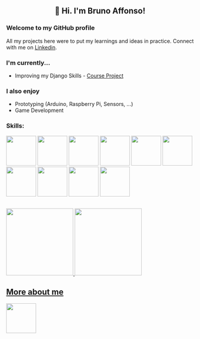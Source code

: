 ## <p align=center>👋 Hi. I'm Bruno Affonso!   </p> 

### Welcome to my GitHub profile
All my projects here were to put my learnings and ideas in practice. Connect with me on [Linkedin](https://www.linkedin.com/in/brunoaffonso27/).

### I'm currently...
* Improving my Django Skills - [Course Project](https://github.com/brunoaffonso/eventex-wttd)

### I also enjoy
* Prototyping (Arduino, Raspberry Pi, Sensors, ...)
* Game Development


### Skills:
<p>
<img src="https://cdn.jsdelivr.net/gh/devicons/devicon/icons/python/python-original.svg" width="80" height="80" />
<img src="https://cdn.jsdelivr.net/gh/devicons/devicon/icons/django/django-plain-wordmark.svg" width="80" height="80" />
<img src="https://cdn.jsdelivr.net/gh/devicons/devicon/icons/javascript/javascript-original.svg" width="80" height="80" />
<img src="https://cdn.jsdelivr.net/gh/devicons/devicon/icons/react/react-original.svg" width="80" height="80" />
<img src="https://cdn.jsdelivr.net/gh/devicons/devicon/icons/nextjs/nextjs-original.svg" width="80" height="80" />
<img src="https://cdn.jsdelivr.net/gh/devicons/devicon/icons/nodejs/nodejs-original.svg" width="80" height="80" />
<img src="https://cdn.jsdelivr.net/gh/devicons/devicon/icons/html5/html5-original.svg" width="80" height="80" />
<img src="https://cdn.jsdelivr.net/gh/devicons/devicon/icons/css3/css3-original.svg" width="80" height="80" />
<img src="https://cdn.jsdelivr.net/gh/devicons/devicon/icons/mysql/mysql-plain.svg" width="80" height="80" />
<img src="https://cdn.jsdelivr.net/gh/devicons/devicon/icons/postgresql/postgresql-plain.svg" width="80" height="80" />
</p>

##
<div>  <a href="https://github.com/brunoaffonso">  <img height="180em" src="https://github-readme-stats.vercel.app/api/top-langs/?username=brunoaffonso&layout=compact&langs_count=7&theme=vue-dark"/>  <img height="180em" src="https://github-readme-stats.vercel.app/api?username=brunoaffonso&show_icons=true&theme=vue-dark&include_all_commits=true&count_private=true"/>  </div>

## More about me
[<img src="https://cdn.jsdelivr.net/gh/devicons/devicon/icons/linkedin/linkedin-original.svg" width="80" height="80" />](https://www.linkedin.com/in/brunoaffonso27/)
